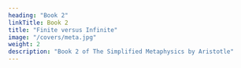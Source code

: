 ```yaml
---
heading: "Book 2"
linkTitle: Book 2
title: "Finite versus Infinite"
image: "/covers/meta.jpg"
weight: 2
description: "Book 2 of The Simplified Metaphysics by Aristotle"
---
```

